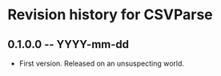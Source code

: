# Revision history for CSVParse

## 0.1.0.0  -- YYYY-mm-dd

* First version. Released on an unsuspecting world.
